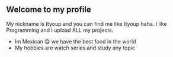 ## Welcome to my profile

My nickname is Ityoup and you can find me like Ityoup haha.
I like Programming and I upload ALL my projects.

* Im Mexican :yum: we have the best food in the world
* My hobbies are watch series and study any topic

